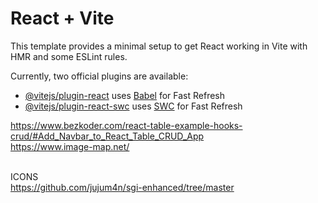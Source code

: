 # React + Vite

This template provides a minimal setup to get React working in Vite with HMR and some ESLint rules.

Currently, two official plugins are available:

- [@vitejs/plugin-react](https://github.com/vitejs/vite-plugin-react/blob/main/packages/plugin-react/README.md) uses [Babel](https://babeljs.io/) for Fast Refresh
- [@vitejs/plugin-react-swc](https://github.com/vitejs/vite-plugin-react-swc) uses [SWC](https://swc.rs/) for Fast Refresh



https://www.bezkoder.com/react-table-example-hooks-crud/#Add_Navbar_to_React_Table_CRUD_App <br/>
https://www.image-map.net/<br/>
<br/>

ICONS <br/>
https://github.com/jujum4n/sgi-enhanced/tree/master <br/>